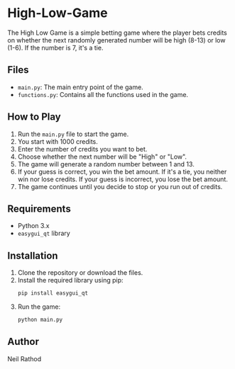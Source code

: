 # High-Low-Game
The High Low Game is a simple betting game where the player bets credits on whether the next randomly generated number will be high (8-13) or low (1-6). If the number is 7, it's a tie.

## Files
- `main.py`: The main entry point of the game.
- `functions.py`: Contains all the functions used in the game.

## How to Play
1. Run the `main.py` file to start the game.
2. You start with 1000 credits.
3. Enter the number of credits you want to bet.
4. Choose whether the next number will be "High" or "Low".
5. The game will generate a random number between 1 and 13.
6. If your guess is correct, you win the bet amount. If it's a tie, you neither win nor lose credits. If your guess is incorrect, you lose the bet amount.
7. The game continues until you decide to stop or you run out of credits.

## Requirements
- Python 3.x
- `easygui_qt` library

## Installation
1. Clone the repository or download the files.
2. Install the required library using pip:
    ```sh
    pip install easygui_qt
    ```
3. Run the game:
    ```sh
    python main.py
    ```

## Author
Neil Rathod
